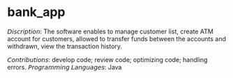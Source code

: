 # bank_app
𝘋𝘪𝘴𝘤𝘳𝘪𝘱𝘵𝘪𝘰𝘯: The software enables to manage customer list, create ATM account for customers, allowed to transfer funds between the accounts and withdrawn, view the transaction history. 

𝘊𝘰𝘯𝘵𝘳𝘪𝘣𝘶𝘵𝘪𝘰𝘯𝘴: develop code; review code; optimizing code; handling errors.
𝘗𝘳𝘰𝘨𝘳𝘢𝘮𝘮𝘪𝘯𝘨 𝘓𝘢𝘯𝘨𝘶𝘢𝘨𝘦𝘴: Java

